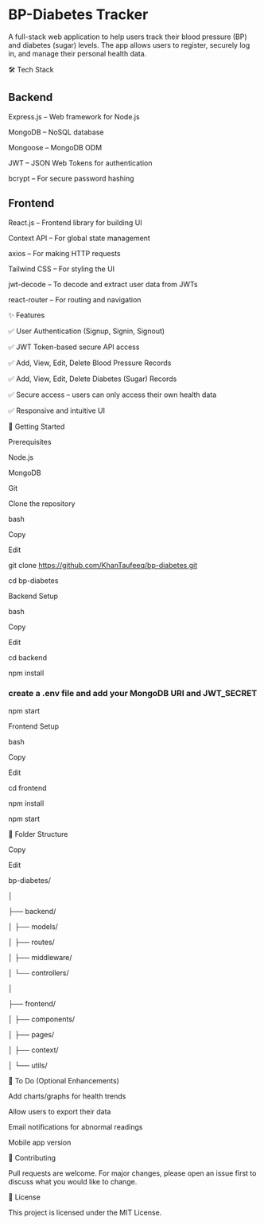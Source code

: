 # BP-Diabetes Tracker
A full-stack web application to help users track their blood pressure (BP) and diabetes (sugar) levels. The app allows users to register, securely log in, and manage their personal health data.

🛠 Tech Stack

## Backend 

Express.js – Web framework for Node.js

MongoDB – NoSQL database

Mongoose – MongoDB ODM

JWT – JSON Web Tokens for authentication

bcrypt – For secure password hashing

## Frontend

React.js – Frontend library for building UI

Context API – For global state management

axios – For making HTTP requests

Tailwind CSS – For styling the UI

jwt-decode – To decode and extract user data from JWTs

react-router – For routing and navigation

✨ Features

✅ User Authentication (Signup, Signin, Signout)

✅ JWT Token-based secure API access

✅ Add, View, Edit, Delete Blood Pressure Records

✅ Add, View, Edit, Delete Diabetes (Sugar) Records

✅ Secure access – users can only access their own health data

✅ Responsive and intuitive UI

🚀 Getting Started

Prerequisites

Node.js

MongoDB

Git

Clone the repository

bash

Copy

Edit

git clone https://github.com/KhanTaufeeq/bp-diabetes.git

cd bp-diabetes

Backend Setup

bash

Copy

Edit

cd backend

npm install

### create a .env file and add your MongoDB URI and JWT_SECRET

npm start

Frontend Setup

bash

Copy

Edit

cd frontend

npm install

npm start

📁 Folder Structure

Copy

Edit

bp-diabetes/

│

├── backend/

│   ├── models/

│   ├── routes/

│   ├── middleware/

│   └── controllers/

│

├── frontend/

│   ├── components/

│   ├── pages/

│   ├── context/

│   └── utils/

📌 To Do (Optional Enhancements)

Add charts/graphs for health trends

Allow users to export their data

Email notifications for abnormal readings

Mobile app version

🙌 Contributing

Pull requests are welcome. For major changes, please open an issue first to discuss what you would like to change.

📄 License

This project is licensed under the MIT License.
